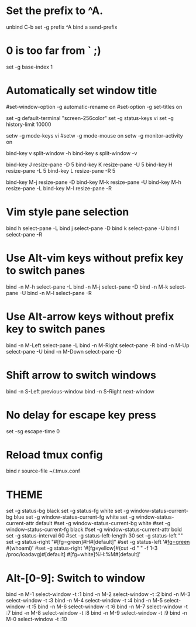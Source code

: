 # Set the prefix to ^A.
unbind C-b
set -g prefix ^A
bind a send-prefix

# 0 is too far from ` ;)
set -g base-index 1

# Automatically set window title
#set-window-option -g automatic-rename on
#set-option -g set-titles on

set -g default-terminal "screen-256color"
set -g status-keys vi
set -g history-limit 10000

setw -g mode-keys vi
#setw -g mode-mouse on
setw -g monitor-activity on

bind-key v split-window -h
bind-key s split-window -v

bind-key J resize-pane -D 5
bind-key K resize-pane -U 5
bind-key H resize-pane -L 5
bind-key L resize-pane -R 5

bind-key M-j resize-pane -D
bind-key M-k resize-pane -U
bind-key M-h resize-pane -L
bind-key M-l resize-pane -R

# Vim style pane selection
bind h select-pane -L
bind j select-pane -D
bind k select-pane -U
bind l select-pane -R

# Use Alt-vim keys without prefix key to switch panes
bind -n M-h select-pane -L
bind -n M-j select-pane -D
bind -n M-k select-pane -U
bind -n M-l select-pane -R

# Use Alt-arrow keys without prefix key to switch panes
bind -n M-Left select-pane -L
bind -n M-Right select-pane -R
bind -n M-Up select-pane -U
bind -n M-Down select-pane -D

# Shift arrow to switch windows
bind -n S-Left  previous-window
bind -n S-Right next-window

# No delay for escape key press
set -sg escape-time 0

# Reload tmux config
bind r source-file ~/.tmux.conf

# THEME
set -g status-bg black
set -g status-fg white
set -g window-status-current-bg blue
set -g window-status-current-fg white
set -g window-status-current-attr default
#set -g window-status-current-bg white
#set -g window-status-current-fg black
#set -g window-status-current-attr bold
set -g status-interval 60
#set -g status-left-length 30
set -g status-left ""
set -g status-right "#[fg=green]#H#[default]"
#set -g status-left '#[fg=green](#S) #(whoami)'
#set -g status-right '#[fg=yellow]#(cut -d " " -f 1-3 /proc/loadavg)#[default] #[fg=white]%H:%M#[default]'

# Alt-[0-9]: Switch to window
bind -n M-1 select-window -t :1
bind -n M-2 select-window -t :2
bind -n M-3 select-window -t :3
bind -n M-4 select-window -t :4
bind -n M-5 select-window -t :5
bind -n M-6 select-window -t :6
bind -n M-7 select-window -t :7
bind -n M-8 select-window -t :8
bind -n M-9 select-window -t :9
bind -n M-0 select-window -t :10

<!--stackedit_data:
eyJoaXN0b3J5IjpbLTIyMjU5MDYwM119
-->